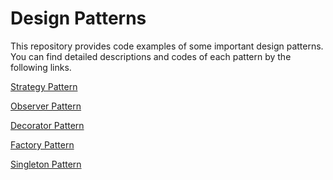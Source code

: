 # Design Patterns

This repository provides code examples of some important design patterns.
You can find detailed descriptions and codes of each pattern by the following links. 

[Strategy Pattern](https://github.com/fancyqlx/Design-Patterns/tree/master/src/main/java/fancyqlx/Strategy)

[Observer Pattern](./src/main/java/fancyqlx/Observer/)

[Decorator Pattern](./src/main/java/fancyqlx/Decorator/)

[Factory Pattern](./src/main/java/fancyqlx/Factory/)

[Singleton Pattern](./src/main/java/fancyqlx/Singleton/)